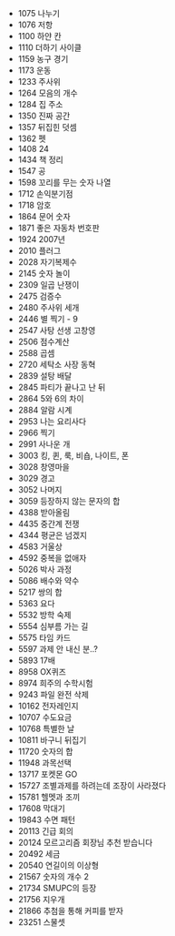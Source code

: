 - 1075 나누기  
- 1076 저항  
- 1100 하얀 칸  
- 1110 더하기 사이클  
- 1159 농구 경기  
- 1173 운동  
- 1233 주사위  
- 1264 모음의 개수
- 1284 집 주소  
- 1350 진짜 공간  
- 1357 뒤집힌 덧셈  
- 1362 펫
- 1408 24  
- 1434 책 정리  
- 1547 공  
- 1598 꼬리를 무는 숫자 나열  
- 1712 손익분기점  
- 1718 암호  
- 1864 문어 숫자  
- 1871 좋은 자동차 번호판  
- 1924 2007년  
- 2010 플러그  
- 2028 자기복제수  
- 2145 숫자 놀이  
- 2309 일곱 난쟁이   
- 2475 검증수 
- 2480 주사위 세개  
- 2446 별 찍기 - 9  
- 2547 사탕 선생 고창영  
- 2506 점수계산  
- 2588 곱셈  
- 2720 세탁소 사장 동혁  
- 2839 설탕 배달  
- 2845 파티가 끝나고 난 뒤  
- 2864 5와 6의 차이  
- 2884 알람 시계  
- 2953 나는 요리사다  
- 2966 찍기  
- 2991 사나운 개  
- 3003 킹, 퀸, 룩, 비숍, 나이트, 폰  
- 3028 창영마을  
- 3029 경고  
- 3052 나머지  
- 3059 등장하지 않는 문자의 합  
- 4388 받아올림  
- 4435 중간계 전쟁  
- 4344 평균은 넘겠지  
- 4583 거울상  
- 4592 중복을 없애자  
- 5026 박사 과정
- 5086 배수와 약수  
- 5217 쌍의 합  
- 5363 요다  
- 5532 방학 숙제  
- 5554 심부름 가는 길  
- 5575 타임 카드
- 5597 과제 안 내신 분..?  
- 5893 17배  
- 8958 OX퀴즈  
- 8974 희주의 수학시험  
- 9243 파일 완전 삭제  
- 10162 전자레인지  
- 10707 수도요금  
- 10768 특별한 날   
- 10811 바구니 뒤집기  
- 11720 숫자의 합   
- 11948 과목선택  
- 13717 포켓몬 GO  
- 15727 조별과제를 하려는데 조장이 사라졌다  
- 15781 헬멧과 조끼  
- 17608 막대기  
- 19843 수면 패턴  
- 20113 긴급 회의  
- 20124 모르고리즘 회장님 추천 받습니다  
- 20492 세금  
- 20540 연길이의 이상형  
- 21567 숫자의 개수 2  
- 21734 SMUPC의 등장  
- 21756 지우개  
- 21866 추첨을 통해 커피를 받자  
- 23251 스물셋  
